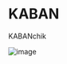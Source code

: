 # KABAN
KABANchik


![image](https://github.com/user-attachments/assets/4f1ea9f1-f7fb-4bef-b9ca-5751d8a91bff)

